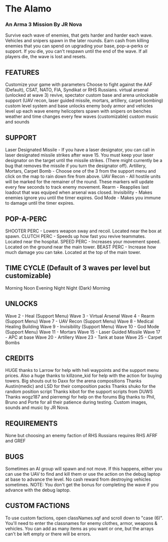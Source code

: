 # The Alamo
### An Arma 3 Mission By JR Nova

Survive each wave of enemies, that gets harder and harder each wave. Vehicles and snipers spawn in the later rounds. Earn cash from killing enemies that you can spend on upgrading your base, pop-a-perks or support. If you die, you can't respawn until the end of the wave. If all players die, the wave is lost and resets.


## FEATURES
Customize your game with parameters
Choose to fight against the AAF (Default), CSAT, NATO, FIA, Syndikat or RHS Russians.
virtual arsenal (unlocked at wave 3)
revive, spectator
custom base and arena
unlockable support (UAV recon, laser guided missile, mortars, artillery, carpet bombing)
custom level system and base unlocks
enemy body armor and vehicles level up each wave
enemy helicopters spawn with snipers on benches
weather and time changes every few waves (customizable)
custom music and sounds


## SUPPORT
Laser Designated Missile - If you have a laser designator, you can call in laser designated missile strikes after wave 15. You must keep your laser designator on the target until the missile strikes. (There might currently be a bug that removes the missile if you turn the designator off).
Artillery, Mortars, Carpet Bomb - Choose one of the 3 from the support menu and click on the map to rain down fire from above.
UAV Recon - All hostile units will be marked for the remainer of the round. These markers will update every few seconds to track enemy movement.
Rearm - Reapplies last loadout that was equiped when arsenal was closed.
Invisibility - Makes enemies ignore you until the timer expires.
God Mode - Makes you immune to damage until the timer expires.


## POP-A-PERC
SHOOTER PERC - Lowers weapon sway and recoil. Located near the box at spawn.
CLUTCH PERC - Speeds up how fast you revive teammates. Located near the hospital.
SPEED PERC - Increases your movement speed. Located on the ground near the main tower.
BEAST PERC - Increase how much damage you can take. Located at the top of the main tower.


## TIME CYCLE (Default of 3 waves per level but customizable)
Morning
Noon
Evening
Night
Night (Dark)
Morning


## UNLOCKS
Wave 2 - Heal (Support Menu)
Wave 3 - Virtual Arsenal
Wave 4 - Rearm (Support Menu)
Wave 7 - UAV Recon (Support Menu)
Wave 8 - Medical Healing Building
Wave 9 - Invisibility (Support Menu)
Wave 10 - God Mode (Support Menu)
Wave 11 - Mortars
Wave 15 - Laser Guided Missile
Wave 17 - APC at base
Wave 20 - Artillery
Wave 23 - Tank at base
Wave 25 - Carpet Bombs


## CREDITS
HUGE thanks to Larrow for help with heli waypoints and the support menu prices.
Also a huge thanks to killzone_kid for help with the action for buying towers.
Big shouts out to Daxx for the arena compositions
Thanks Austin(medic) and LSD for their composition packs
Thanks shuko for the random position script
Thanks kibot for the support scripts from DUWS
Thanks wogz187 and pierremgi for help on the forums
Big thanks to Phil, Bruno and Porte for all their patience during testing.
Custom images, sounds and music by JR Nova.


## REQUIREMENTS
None but choosing an enemy faction of RHS Russians requires RHS AFRF and GREF


## BUGS
Sometimes an AI group will spawn and not move. If this happens, either you can use the UAV to find and kill them or use the action on the debug laptop at base to advance the level.
No cash reward from destroying vehicles sometimes.
NOTE: You don't get the bonus for completing the wave if you advance with the debug laptop.


## CUSTOM FACTIONS
To use custom factions, open classNames.sqf and scroll down to "case (6)". You'll need to enter the classnames for enemy clothes, armor, weapons & vehicles. You can add as many items as you want or one, but the arrays can't be left empty or there will be errors.

